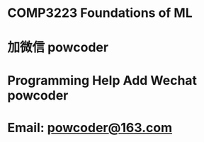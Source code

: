 # COMP3223 Foundations of ML
# 加微信 powcoder

# Programming Help Add Wechat powcoder

# Email: powcoder@163.com

